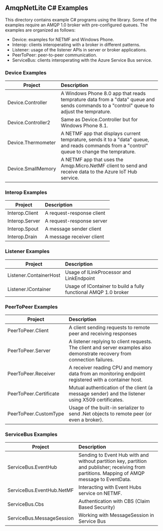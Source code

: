 ## AmqpNetLite C# Examples
This directory contains example C# programs using the library. Some of the examples require an AMQP 1.0 broker with pre-configured queues. The examples are organized as follows:
* Device: examples for NETMF and Windows Phone.
* Interop: clients interoperating with a broker in different patterns.
* Listener: usage of the listener APIs in server or broker applications.
* PeerToPeer: peer-to-peer communication.
* ServiceBus: clients interoperating with the Azure Service Bus service.

### Device Examples
| Project | Description |
|---------|:-----------|
| Device.Controller | A Windows Phone 8.0 app that reads temprature data from a "data" queue and sends commands to a "control" queue to adjust the temprature. |
| Device.Controller2 | Same as Device.Controller but for Windows Phone 8.1. |
| Device.Thermometer | A NETMF app that displays current temprature, sends it to a "data" queue, and reads commands from a "control" queue to change the temprature. |
| Device.SmallMemory | A NETMF app that uses the Amqp.Micro.NetMF client to send and receive data to the Azure IoT Hub service. |

### Interop Examples
| Project | Description |
|---------|:-----------|
| Interop.Client | A request-response client |
| Interop.Server | A request-response server |
| Interop.Spout | A message sender client |
| Interop.Drain | A message receiver client |

### Listener Examples
| Project | Description |
|---------|:-----------|
| Listener.ContainerHost | Usage of ILinkProcessor and LinkEndpoint |
| Listener.IContainer | Usage of IContainer to build a fully functional AMQP 1.0 broker |

### PeerToPeer Examples
| Project | Description |
|---------|:-----------|
| PeerToPeer.Client | A client sending requests to remote peer and receiving responses |
| PeerToPeer.Server | A listener replying to client requests. The client and server examples also demonstrate recovery from connection failures. |
| PeerToPeer.Receiver | A receiver reading CPU and memory data from an monitoring endpoint registered with a container host. |
| PeerToPeer.Certificate | Mutual authentication of the client (a message sender) and the listener using X509 certificates. |
| PeerToPeer.CustomType | Usage of the built-in serializer to send .Net objects to remote peer (or even a broker). |

### ServiceBus Examples
| Project | Description |
|---------|:-----------|
| ServiceBus.EventHub | Sending to Event Hub with and without partition key, partition and publisher; receiving from partitions. Mapping of AMQP message to EventData. |
| ServiceBus.EventHub.NetMF | Interacting with Event Hubs service on NETMF. |
| ServiceBus.Cbs | Authentication with CBS (Claim Based Security) |
| ServiceBus.MessageSession | Working with MessageSession in Service Bus |
